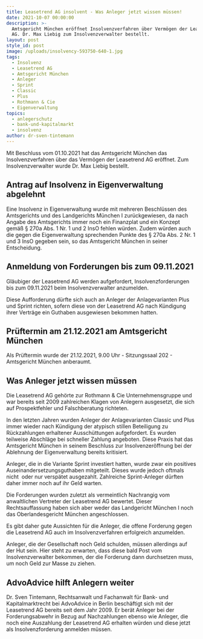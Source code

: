 ```yaml
---
title: Leasetrend AG insolvent - Was Anleger jetzt wissen müssen!
date: 2021-10-07 00:00:00
description: >-
  Amtsgericht München eröffnet Insolvenzverfahren über Vermögen der Leasetrend
  AG. Dr. Max Liebig zum Insolvenzverwalter bestellt. 
layout: post
style_id: post
image: /uploads/insolvency-593750-640-1.jpg
tags:
  - Insolvenz
  - Leasetrend AG
  - Amtsgericht München
  - Anleger
  - Sprint
  - Classic
  - Plus
  - Rothmann & Cie
  - Eigenverwaltung
topics:
  - anlegerschutz
  - bank-und-kapitalmarkt
  - insolvenz
author: dr-sven-tintemann
---
```

Mit Beschluss vom 01.10.2021 hat das Amtsgericht München das Insolvenzverfahren über das Vermögen der Leasetrend AG eröffnet. Zum Insolvenzverwalter wurde Dr. Max Liebig bestellt.&nbsp;

## Antrag auf Insolvenz in Eigenverwaltung abgelehnt

Eine Insolvenz in Eigenverwaltung wurde mit mehreren Beschlüssen des Amtsgerichts und des Landgerichts München I zurückgewiesen, da nach Angabe des Amtsgerichts immer noch ein Finanzplat und ein Konzept gemä&szlig; &sect; 270a Abs. 1 Nr. 1 und 2 InsO fehlen würden. Zudem würden auch die gegen die Eigenverwaltung sprechenden Punkte des &sect; 270a Abs. 2 Nr. 1 und 3 InsO gegeben sein, so das Amtsgericht München in seiner Entscheidung.&nbsp;

## Anmeldung von Forderungen bis zum 09.11.2021

Gläubiger der Leasetrend AG werden aufgefordert, Insolvenzforderungen bis zum 09.11.2021 beim Insolvenzverwalter anzumelden.&nbsp;

Diese Aufforderung dürfte sich auch an Anleger der Anlagevarianten Plus und Sprint richten, sofern diese von der Leasetrend AG nach Kündigung ihrer Verträge ein Guthaben ausgewiesen bekommen hatten.&nbsp;

## Prüftermin am 21.12.2021 am Amtsgericht München

Als Prüftermin wurde der 21.12.2021, 9.00 Uhr - Sitzungssaal 202 - Amtsgericht München anberaumt.&nbsp;

## Was Anleger jetzt wissen müssen

Die Leasetrend AG gehörte zur Rothmann & Cie Unternehmensgruppe und war bereits seit 2009 zahlreichen Klagen von Anlegern ausgesetzt, die sich auf Prospektfehler und Falschberatung richteten.&nbsp;

In den letzten Jahren wurden Anleger der Anlagevarianten Classic und Plus immer wieder nach Kündigung der atypisch stillen Beteiligung zu Rückzahlungen erhaltener Ausschüttungen aufgefordert. Es wurden teilweise Abschläge bei schneller Zahlung angeboten. Diese Praxis hat das Amtsgericht München in seinem Beschluss zur Insolvenzeröffnung bei der Ablehnung der Eigenverwaltung bereits kritisiert.&nbsp;

Anleger, die in die Variante Sprint investiert hatten, wurde zwar ein positives Auseinandersetzungsguthaben mitgeteilt. Dieses wurde jedoch oftmals nicht&nbsp; oder nur verspätet ausgezahlt. Zahlreiche Sprint-Anleger dürften daher immer noch auf ihr Geld warten.&nbsp;

Die Forderungen wurden zuletzt als vermeintlich Nachrangig vom anwaltlichen Vertreter der Leasetrend AG bewertet. Dieser Rechtsauffassung haben sich aber weder das Landgericht München I noch das Oberlandesgericht München angeschlossen.&nbsp;

Es gibt daher gute Aussichten für die Anleger, die offene Forderung gegen die Leasetrend AG auch im Insolvenzverfahren erfolgreich anzumelden.&nbsp;

Anleger, die der Gesellschaft noch Geld schulden, müssen allerdings auf der Hut sein. Hier steht zu erwarten, dass diese bald Post vom Insolvenzverwalter bekommen, der die Forderung dann durchsetzen muss, um noch Geld zur Masse zu ziehen.&nbsp;

## AdvoAdvice hilft Anlegern weiter

Dr. Sven Tintemann, Rechtsanwalt und Fachanwalt für Bank- und Kapitalmarktrecht bei AdvoAdvice in Berlin beschäftigt sich mit der Leasetrend AG bereits seit dem Jahr 2009. Er berät Anleger bei der Forderungsabwehr in Bezug auf Nachzahlungen ebenso wie Anleger, die noch eine Auszahlung der Leasetrend AG erhalten würden und diese jetzt als Insolvenzforderung anmelden müssen.&nbsp;

&nbsp;

&nbsp;
